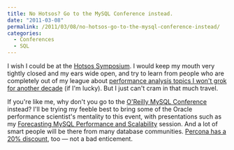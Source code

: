 ```yaml
---
title: No Hotsos? Go to the MySQL Conference instead.
date: "2011-03-08"
permalink: /2011/03/08/no-hotsos-go-to-the-mysql-conference-instead/
categories:
  - Conferences
  - SQL
---
```

I wish I could be at the [Hotsos Symposium][1]. I would keep my mouth very tightly closed and my ears wide open, and try to learn from people who are completely out of my league about [performance analysis topics I won't grok for another decade][2] (if I'm lucky). But I just can't cram in that much travel.

If you're like me, why don't you go to the [O'Reilly MySQL Conference][3] instead? I'll be trying my feeble best to bring some of the Oracle performance scientist's mentality to this event, with presentations such as my [Forecasting MySQL Performance and Scalability][4] session. And a lot of smart people will be there from many database communities. [Percona has a 20% discount][5], too &#8212; not a bad enticement.

 [1]: http://www.hotsos.com/sym11.html
 [2]: http://perfdynamics.blogspot.com/2011/03/hotsos-2011-mine-gapp.html
 [3]: http://en.oreilly.com/mysql2011/
 [4]: http://en.oreilly.com/mysql2011/public/schedule/detail/17153
 [5]: http://www.mysqlperformanceblog.com/2011/02/24/friends-of-percona-get-20-off-at-the-mysql-conference/
